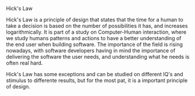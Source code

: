 Hick's Law

Hick's Law is a principle of design that states that the time for a human to take a decision is based on the number of possibilities it has, and increases logarithmically.
It is part of a study on Computer-Human interaction, where we study humans patterns and actions to have a better understanding of the end user when building software.
The importance of the field is rising nowadays, with software developers having in mind the importance of delivering the software the user needs, and understanding what he needs is often real hard.

Hick's Law has some exceptions and can be studied on different IQ's and stimulus to differente results, but for the most pat, it is a important principle of design.